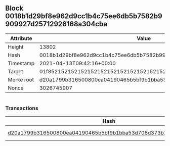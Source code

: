 ## Block 0018b1d29bf8e962d9cc1b4c75ee6db5b7582b9909927d25712926168a304cba

Attribute | Value
--- | ---
Height | 13802
Hash | 0018b1d29bf8e962d9cc1b4c75ee6db5b7582b9909927d25712926168a304cba
Timestamp | 2021-04-13T09:42:16+00:00
Target | 01f8521521521521521521521521521521521521521521521521521521521521
Merke root | d20a1799b316500800ea04190465b5bf9b1bba53d708d373b11b73ced7531fdb
Nonce | 3026745907

```

```

### Transactions

Hash | Amount
--- | ---
[d20a1799b316500800ea04190465b5bf9b1bba53d708d373b11b73ced7531fdb](d20a1799b316500800ea04190465b5bf9b1bba53d708d373b11b73ced7531fdb.md) | 10.00000000 SKEPTI 
